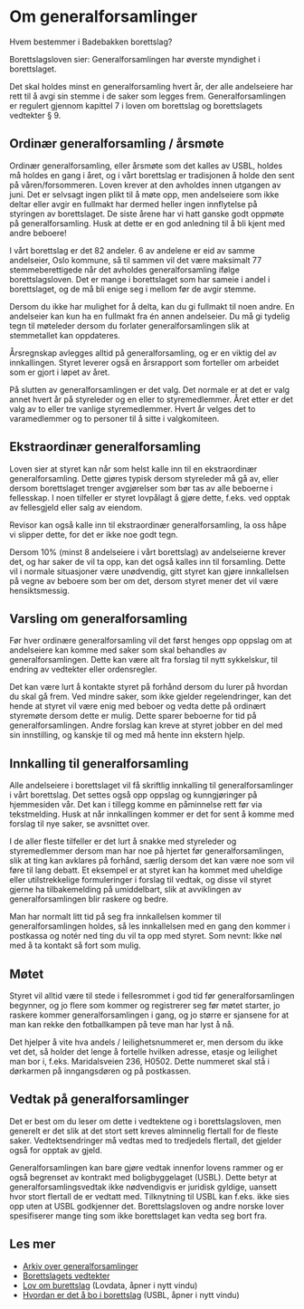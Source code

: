 # Om generalforsamlinger

Hvem bestemmer i Badebakken borettslag?

Borettslagsloven sier: Generalforsamlingen har øverste myndighet i borettslaget.

Det skal holdes minst en generalforsamling hvert år, der alle andelseiere har
rett til å avgi sin stemme i de saker som legges frem. Generalforsamlingen er
regulert gjennom kapittel 7 i loven om borettslag og borettslagets vedtekter §
9.

## Ordinær generalforsamling / årsmøte

Ordinær generalforsamling, eller årsmøte som det kalles av USBL, holdes må
holdes en gang i året, og i vårt borettslag er tradisjonen å holde den sent på
våren/forsommeren. Loven krever at den avholdes innen utgangen av juni. Det er
selvsagt ingen plikt til å møte opp, men andelseiere som ikke deltar eller avgir
en fullmakt har dermed heller ingen innflytelse på styringen av borettslaget. De
siste årene har vi hatt ganske godt oppmøte på generalforsamling. Husk at dette
er en god anledning til å bli kjent med andre beboere!

I vårt borettslag er det 82 andeler. 6 av andelene er eid av samme andelseier,
Oslo kommune, så til sammen vil det være maksimalt 77 stemmeberettigede når det
avholdes generalforsamling ifølge borettslagsloven. Det er mange i borettslaget
som har sameie i andel i borettslaget, og de må bli enige seg i mellom før de
avgir stemme.

Dersom du ikke har mulighet for å delta, kan du gi fullmakt til noen andre. En
andelseier kan kun ha en fullmakt fra én annen andelseier. Du må gi tydelig tegn
til møteleder dersom du forlater generalforsamlingen slik at stemmetallet kan
oppdateres.

Årsregnskap avlegges alltid på generalforsamling, og er en viktig del av
innkallingen. Styret leverer også en årsrapport som forteller om arbeidet som er
gjort i løpet av året.

På slutten av generalforsamlingen er det valg. Det normale er at det er valg
annet hvert år på styreleder og en eller to styremedlemmer. Året etter er det
valg av to eller tre vanlige styremedlemmer. Hvert år velges det to
varamedlemmer og to personer til å sitte i valgkomiteen.

## Ekstraordinær generalforsamling

Loven sier at styret kan når som helst kalle inn til en ekstraordinær
generalforsamling. Dette gjøres typisk dersom styreleder må gå av, eller dersom
borettslaget trenger avgjørelser som bør tas av alle beboerne i fellesskap. I
noen tilfeller er styret lovpålagt å gjøre dette, f.eks. ved opptak av
fellesgjeld eller salg av eiendom.

Revisor kan også kalle inn til ekstraordinær generalforsamling, la oss håpe vi
slipper dette, for det er ikke noe godt tegn.

Dersom 10% (minst 8 andelseiere i vårt borettslag) av andelseierne krever det,
og har saker de vil ta opp, kan det også kalles inn til forsamling. Dette vil i
normale situasjoner være unødvendig, gitt styret kan gjøre innkallelsen på vegne
av beboere som ber om det, dersom styret mener det vil være hensiktsmessig.

## Varsling om generalforsamling

Før hver ordinære generalforsamling vil det først henges opp oppslag om at
andelseiere kan komme med saker som skal behandles av generalforsamlingen. Dette
kan være alt fra forslag til nytt sykkelskur, til endring av vedtekter eller
ordensregler.

Det kan være lurt å kontakte styret på forhånd dersom du lurer på hvordan du
skal gå frem. Ved mindre saker, som ikke gjelder regelendringer, kan det hende
at styret vil være enig med beboer og vedta dette på ordinært styremøte dersom
dette er mulig. Dette sparer beboerne for tid på generalforsamlingen. Andre
forslag kan kreve at styret jobber en del med sin innstilling, og kanskje til og
med må hente inn ekstern hjelp.

## Innkalling til generalforsamling

Alle andelseiere i borettslaget vil få skriftlig innkalling til
generalforsamlinger i vårt borettslag. Det settes også opp oppslag og
kunngjøringer på hjemmesiden vår. Det kan i tillegg komme en påminnelse rett før
via tekstmelding. Husk at når innkallingen kommer er det for sent å komme med
forslag til nye saker, se avsnittet over.

I de aller fleste tilfeller er det lurt å snakke med styreleder og
styremedlemmer dersom man har noe på hjertet før generalforsamlingen, slik at
ting kan avklares på forhånd, særlig dersom det kan være noe som vil føre til
lang debatt. Et eksempel er at styret kan ha kommet med uheldige eller
utilstrekkelige formuleringer i forslag til vedtak, og disse vil styret gjerne
ha tilbakemelding på umiddelbart, slik at avviklingen av generalforsamlingen
blir raskere og bedre.

Man har normalt litt tid på seg fra innkallelsen kommer til generalforsamlingen
holdes, så les innkallelsen med en gang den kommer i postkassa og notér ned ting
du vil ta opp med styret. Som nevnt: Ikke nøl med å ta kontakt så fort som
mulig.

## Møtet

Styret vil alltid være til stede i fellesrommet i god tid før
generalforsamlingen begynner, og jo flere som kommer og registrerer seg før
møtet starter, jo raskere kommer generalforsamlingen i gang, og jo større er
sjansene for at man kan rekke den fotballkampen på teve man har lyst å nå.

Det hjelper å vite hva andels / leilighetsnummeret er, men dersom du ikke vet
det, så holder det lenge å fortelle hvilken adresse, etasje og leilighet man bor
i, f.eks. Maridalsveien 236, H0502. Dette nummeret skal stå i dørkarmen på
inngangsdøren og på postkassen.

## Vedtak på generalforsamlinger

Det er best om du leser om dette i vedtektene og i borettslagsloven, men
generelt er det slik at det stort sett kreves alminnelig flertall for de fleste
saker. Vedtektsendringer må vedtas med to tredjedels flertall, det gjelder også
for opptak av gjeld.

Generalforsamlingen kan bare gjøre vedtak innenfor lovens rammer og er også
begrenset av kontrakt med boligbyggelaget (USBL). Dette betyr at
generalforsamlingsvedtak ikke nødvendigvis er juridisk gyldige, uansett hvor
stort flertall de er vedtatt med. Tilknytning til USBL kan f.eks. ikke sies opp
uten at USBL godkjenner det. Borettslagsloven og andre norske lover spesifiserer
mange ting som ikke borettslaget kan vedta seg bort fra.

## Les mer

- [Arkiv over generalforsamlinger](https://badebakken.no/informasjon/dokumentarkiv/arkiv-over-generalforsamlinger/)
- [Borettslagets vedtekter](https://badebakken.no/for-beboere/vedtekter-og-regler/)
- [Lov om burettslag](https://lovdata.no/dokument/NL/lov/2003-06-06-39) (Lovdata, åpner i nytt vindu)
- [Hvordan er det å bo i borettslag](https://usbl.no/for-deg/a-bo-i-borettslag) (USBL, åpner i nytt vindu)
